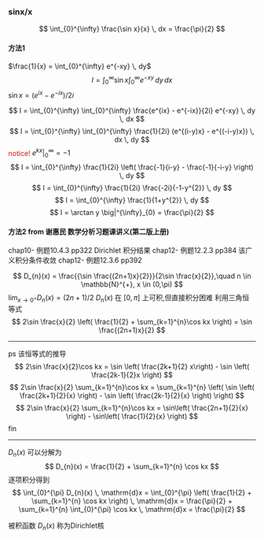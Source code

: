 ###  sinx/x 
$$
\int_{0}^{\infty} \frac{\sin x}{x} \, dx = \frac{\pi}{2}
$$

#### 方法1

$\frac{1}{x} = \int_{0}^{\infty} e^{-xy} \, dy$ 
$$
I = \int_{0}^{\infty} \sin x \int_{0}^{\infty} e^{-xy} \, dy  \, dx 
$$
$\sin x = (e^{ix} - e^{-ix}) /{2i}$ 

$$
I = \int_{0}^{\infty} \int_{0}^{\infty} \frac{e^{ix} - e^{-ix}}{2i} e^{-xy} \, dy  \, dx 
$$
$$
I = \int_{0}^{\infty} \int_{0}^{\infty} \frac{1}{2i} (e^{(i-y)x} - e^{(-i-y)x}) \, dx \, dy 
$$
<font color="#ff0000">notice!</font> $e^{kx}\big|^{\infty}_{0}=-1$ 
$$
I = \int_{0}^{\infty} \frac{1}{2i} \left( \frac{-1}{i-y} - \frac{-1}{-i-y} \right) \, dy 
$$
$$
I = \int_{0}^{\infty} \frac{1}{2i} \frac{-2i}{-1-y^{2}} \, dy 
$$
$$
I = \int_{0}^{\infty} \frac{1}{1+y^{2}} \, dy 
$$
$$
I = \arctan y \big|^{\infty}_{0} = \frac{\pi}{2}
$$


#### 方法2 from 谢惠民 数学分析习题课讲义(第二版上册)
chap10- 例题10.4.3 pp322 Dirichlet 积分结果
chap12- 例题12.2.3 pp384 该广义积分条件收敛
chap12- 例题12.3.6 pp392 


$$
D_{n}(x) = \frac{{\sin \frac{(2n+1)x}{2}}}{2\sin \frac{x}{2}},\quad n \in \mathbb{N}^{+}, x \in (0,\pi)
$$
${\lim_{ x \to 0^{+} }D_{n}(x)=(2n+1) /2}$  $D_{n}(x)$ 在 $[0,\pi]$ 上可积,但直接积分困难
利用三角恒等式
$$
2\sin \frac{x}{2} \left( \frac{1}{2} + \sum_{k=1}^{n}\cos kx \right) = \sin \frac{(2n+1)x}{2}
$$

---

ps 该恒等式的推导
$$
2\sin \frac{x}{2}\cos kx = \sin \left( \frac{2k+1}{2} x\right) - \sin \left( \frac{2k-1}{2}x \right) 
$$
$$
2\sin \frac{x}{2}
\sum_{k=1}^{n}\cos kx =
\sum_{k=1}^{n} \left( \sin \left( \frac{2k+1}{2}{x} \right) - \sin \left( \frac{2k-1}{2}{x} \right)  \right)
$$
$$
2\sin \frac{x}{2}
\sum_{k=1}^{n}\cos kx =
\sin\left( \frac{2n+1}{2}{x} \right) - 
\sin\left( \frac{1}{2}{x} \right)
$$
fin

---

$D_{n}(x)$ 可以分解为
$$
D_{n}(x) = \frac{1}{2} + \sum_{k=1}^{n} \cos kx
$$
逐项积分得到
$$
\int_{0}^{\pi} D_{n}(x)  \, \mathrm{d}x = 
\int_{0}^{\pi} \left( \frac{1}{2} + \sum_{k=1}^{n} \cos kx \right)   \, \mathrm{d}x = 
\frac{\pi}{2} + \sum_{k=1}^{n} \int_{0}^{\pi} \cos kx \, \mathrm{d}x  = \frac{\pi}{2}
$$

被积函数 $D_{n}(x)$ 称为Dirichlet核

